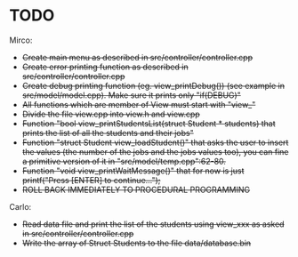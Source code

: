 # TODO

Mirco:
 - <strike>Create main menu as described in src/controller/controller.cpp
 - Create error printing function as described in src/controller/controller.cpp
 - Create debug printing function (eg. view_printDebug()) (see example in src/model/model.cpp). Make sure it prints only "if(DEBUG)"</strike>
 - <strike>All functions which are member of View must start with "view_"</strike>
 - <strike>Divide the file view.cpp into view.h and view.cpp</strike>
 - <strike>Function "bool view_printStudentsList(struct Student * students) that prints the list of all the students and their jobs"</strike>
 - <strike>Function "struct Student view_loadStudent()" that asks the user to insert the values (the number of the jobs and the jobs values too), you can fine a primitive version of it in "src/model/temp.cpp":62-80.</strike>
 - <strike>Function "void view_printWaitMessage()" that for now is just printf("Press [ENTER] to continue...");</strike>
 - <strike>ROLL BACK IMMEDIATELY TO PROCEDURAL PROGRAMMING</strike>


Carlo:
 - <strike>Read data file and print the list of the students using view_xxx as asked in src/controller/controller.cpp</strike>
 - <strike>Write the array of Struct Students to the file data/database.bin</strike>
